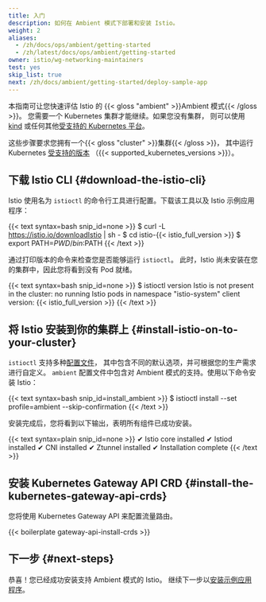 ```yaml
---
title: 入门
description: 如何在 Ambient 模式下部署和安装 Istio。
weight: 2
aliases:
  - /zh/docs/ops/ambient/getting-started
  - /zh/latest/docs/ops/ambient/getting-started
owner: istio/wg-networking-maintainers
test: yes
skip_list: true
next: /zh/docs/ambient/getting-started/deploy-sample-app
---
```


本指南可让您快速评估 Istio 的 {{< gloss "ambient" >}}Ambient 模式{{< /gloss >}}。
您需要一个 Kubernetes 集群才能继续。如果您没有集群，
则可以使用 [kind](/zh/docs/setup/platform-setup/kind)
或任何其他[受支持的 Kubernetes 平台](/zh/docs/setup/platform-setup)。

这些步骤要求您拥有一个{{< gloss "cluster" >}}集群{{< /gloss >}}，
其中运行 Kubernetes [受支持的版本](/zh/docs/releases/supported-releases#support-status-of-istio-releases)
（{{< supported_kubernetes_versions >}}）。

## 下载 Istio CLI {#download-the-istio-cli}

Istio 使用名为 `istioctl` 的命令行工具进行配置。下载该工具以及 Istio 示例应用程序：

{{< text syntax=bash snip_id=none >}}
$ curl -L https://istio.io/downloadIstio | sh -
$ cd istio-{{< istio_full_version >}}
$ export PATH=$PWD/bin:$PATH
{{< /text >}}

通过打印版本的命令来检查您是否能够运行 `istioctl`。
此时，Istio 尚未安装在您的集群中，因此您将看到没有 Pod 就绪。

{{< text syntax=bash snip_id=none >}}
$ istioctl version
Istio is not present in the cluster: no running Istio pods in namespace "istio-system"
client version: {{< istio_full_version >}}
{{< /text >}}

## 将 Istio 安装到你的集群上 {#install-istio-on-to-your-cluster}

`istioctl` 支持多种[配置文件](/zh/docs/setup/additional-setup/config-profiles/)，
其中包含不同的默认选项，并可根据您的生产需求进行自定义。
`ambient` 配置文件中包含对 Ambient 模式的支持。使用以下命令安装 Istio：

{{< text syntax=bash snip_id=install_ambient >}}
$ istioctl install --set profile=ambient --skip-confirmation
{{< /text >}}

安装完成后，您将看到以下输出，表明所有组件已成功安装。

{{< text syntax=plain snip_id=none >}}
✔ Istio core installed
✔ Istiod installed
✔ CNI installed
✔ Ztunnel installed
✔ Installation complete
{{< /text >}}

## 安装 Kubernetes Gateway API CRD {#install-the-kubernetes-gateway-api-crds}

您将使用 Kubernetes Gateway API 来配置流量路由。

{{< boilerplate gateway-api-install-crds >}}

## 下一步 {#next-steps}

恭喜！您已经成功安装支持 Ambient 模式的 Istio。
继续下一步以[安装示例应用程序](/zh/docs/ambient/getting-started/deploy-sample-app/)。
